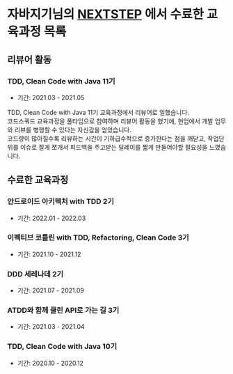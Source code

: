 # 자바지기님의 [NEXTSTEP](https://edu.nextstep.camp/) 에서 수료한 교육과정 목록

## 리뷰어 활동

### TDD, Clean Code with Java 11기

- 기간: 2021.03 - 2021.05

TDD, Clean Code with Java 11기 교육과정에서 리뷰어로 일했습니다. <br>
코드스쿼드 교육과정을 풀타임으로 참여하며 리뷰어 활동을 했기에, 현업에서 개발 업무와 리뷰를 병행할 수 있다는 자신감을 얻었습니다. <br>
코드량이 많아질수록 리뷰하는 시간이 기하급수적으로 증가한다는 점을 깨닫고, 작업단위를 이슈로 잘게 쪼개서 피드백을 주고받는 딜레이를 짧게 만들어야할 필요성을 느꼈습니다.

## 수료한 교육과정

### 안드로이드 아키텍처 with TDD 2기

- 기간: 2022.01 - 2022.03

### 이펙티브 코틀린 with TDD, Refactoring, Clean Code 3기

- 기간: 2021.10 - 2021.12

### DDD 세레나데 2기

- 기간: 2021.07 - 2021.09

### ATDD와 함께 클린 API로 가는 길 3기

- 기간: 2021.03 - 2021.04

### TDD, Clean Code with Java 10기

- 기간: 2020.10 - 2020.12
